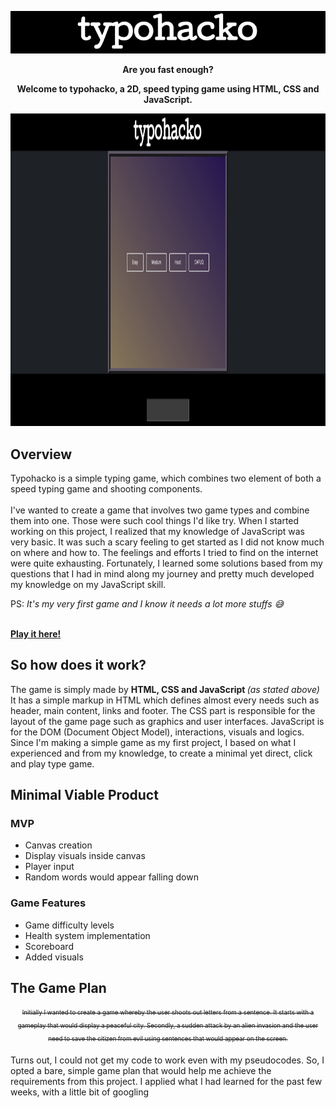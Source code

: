 <p align="center">
  <img src="https://github.com/hfzgfr/typohacko/blob/master/img/title.png">
</p>

<p align="center">
  <strong>Are you fast enough?</strong>
</p>
  <p align="center">
    <strong>Welcome to typohacko, a 2D, speed typing game using HTML, CSS and JavaScript.</strong>
  </p>

<p align="center">
  <img width="1100" height="500" src="https://github.com/hfzgfr/typohacko/blob/master/img/README_start.png">
</p>


<h2>
  Overview
</h2>

<p class="lh-default">Typohacko is a simple typing game, which combines two element of both a speed typing game and shooting components. <br> <br>
I've wanted to create a game that involves two game types and combine them into one. Those were such cool things I'd like try. When I started working on this project, I realized that my knowledge of JavaScript was very basic. It was such a scary feeling to get started as I did not know much on where and how to. The feelings and efforts I tried to find on the internet were quite exhausting. Fortunately, I learned some solutions based from my questions that I had in mind along my journey and pretty much developed my knowledge on my JavaScript skill.</p> <p>PS: <em>It's my very first game and I know it needs a lot more stuffs 😅</em></p>
<br>
<strong>
  <a href="https://hfzgfr.github.io/typohacko/" target="_blank">Play it here!</a>
</strong>
<br>
<h2>So how does it work?</h2>
<p>The game is simply made by <strong>HTML, CSS and JavaScript </strong><em>(as stated above)</em> It has a simple markup in HTML which defines almost every needs such as header, main content, links and footer. The CSS part is responsible for the layout of the game page such as graphics and user interfaces. JavaScript is for the DOM (Document Object Model), interactions, visuals and logics. Since I'm making a simple game as my first project, I based on what I experienced and from my knowledge, to create a minimal yet direct, click and play type game.</p>

<h2>
  Minimal Viable Product
</h2>

<h3>
  MVP
</h3>

<ul>
  <li>Canvas creation</li>
  <li>Display visuals inside canvas</li>
  <li>Player input</li>
  <li>Random words would appear falling down</li>
</ul>

<h3>Game Features</h3>

<ul>
  <li>Game difficulty levels</li>
  <li>Health system implementation</li>
  <li>Scoreboard</li>
  <li>Added visuals</li>
</ul>

<h2>
  The Game Plan
</h2>
<p align="center">
<sub><sup><strike>Initially I wanted to create a game whereby the user shoots out letters from a sentence. It starts with a gameplay that would display a peaceful city. Secondly, a sudden attack by an alien invasion and the user need to save the citizen from evil using sentences that would appear on the screen.</strike></sub></sup>
</p>

<p>Turns out, I could not get my code to work even with my pseudocodes. So, I opted a bare, simple game plan that would help me achieve the requirements from this project. I applied what I had learned for the past few weeks, with a little bit of googling




  
  
